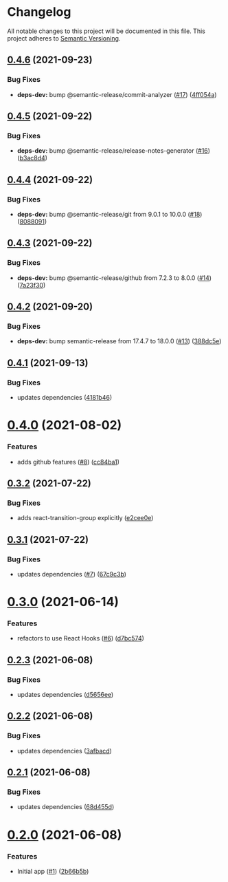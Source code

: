 # Changelog
All notable changes to this project will be documented in this file.
This project adheres to [Semantic Versioning](https://semver.org/spec/v2.0.0.html).

## [0.4.6](https://github.com/cujarrett/js-pollock/compare/v0.4.5...v0.4.6) (2021-09-23)


### Bug Fixes

* **deps-dev:** bump @semantic-release/commit-analyzer ([#17](https://github.com/cujarrett/js-pollock/issues/17)) ([4ff054a](https://github.com/cujarrett/js-pollock/commit/4ff054ac74fd5cef9b28903839f40572a372292f))

## [0.4.5](https://github.com/cujarrett/js-pollock/compare/v0.4.4...v0.4.5) (2021-09-22)


### Bug Fixes

* **deps-dev:** bump @semantic-release/release-notes-generator ([#16](https://github.com/cujarrett/js-pollock/issues/16)) ([b3ac8d4](https://github.com/cujarrett/js-pollock/commit/b3ac8d44aca4013627a36c1b41eac53829ce7c75))

## [0.4.4](https://github.com/cujarrett/js-pollock/compare/v0.4.3...v0.4.4) (2021-09-22)


### Bug Fixes

* **deps-dev:** bump @semantic-release/git from 9.0.1 to 10.0.0 ([#18](https://github.com/cujarrett/js-pollock/issues/18)) ([8088091](https://github.com/cujarrett/js-pollock/commit/8088091297c659b837a5507309fc025a3230423c))

## [0.4.3](https://github.com/cujarrett/js-pollock/compare/v0.4.2...v0.4.3) (2021-09-22)


### Bug Fixes

* **deps-dev:** bump @semantic-release/github from 7.2.3 to 8.0.0 ([#14](https://github.com/cujarrett/js-pollock/issues/14)) ([7a23f30](https://github.com/cujarrett/js-pollock/commit/7a23f30a0db0c940a761294f6a1b5d9be1dd1d3c))

## [0.4.2](https://github.com/cujarrett/js-pollock/compare/v0.4.1...v0.4.2) (2021-09-20)


### Bug Fixes

* **deps-dev:** bump semantic-release from 17.4.7 to 18.0.0 ([#13](https://github.com/cujarrett/js-pollock/issues/13)) ([388dc5e](https://github.com/cujarrett/js-pollock/commit/388dc5eb25177e166bc223bc35ad7af8faf484ec))

## [0.4.1](https://github.com/cujarrett/js-pollock/compare/v0.4.0...v0.4.1) (2021-09-13)


### Bug Fixes

* updates dependencies ([4181b46](https://github.com/cujarrett/js-pollock/commit/4181b46ab8804aeb92ee451acb51e6b602c2f9a2))

# [0.4.0](https://github.com/cujarrett/js-pollock/compare/v0.3.2...v0.4.0) (2021-08-02)


### Features

* adds github features ([#8](https://github.com/cujarrett/js-pollock/issues/8)) ([cc84ba1](https://github.com/cujarrett/js-pollock/commit/cc84ba1cdb98c35643b52acc5a69a41d481ecc9b))

## [0.3.2](https://github.com/cujarrett/js-pollock/compare/v0.3.1...v0.3.2) (2021-07-22)


### Bug Fixes

* adds react-transition-group explicitly ([e2cee0e](https://github.com/cujarrett/js-pollock/commit/e2cee0e89469bf6ad25ac0ad6e65a51187b7c4ca))

## [0.3.1](https://github.com/cujarrett/js-pollock/compare/v0.3.0...v0.3.1) (2021-07-22)


### Bug Fixes

* updates dependencies ([#7](https://github.com/cujarrett/js-pollock/issues/7)) ([67c9c3b](https://github.com/cujarrett/js-pollock/commit/67c9c3ba1f5dfa46cb0fc155f2609dde947e8f17))

# [0.3.0](https://github.com/cujarrett/js-pollock/compare/v0.2.3...v0.3.0) (2021-06-14)


### Features

* refactors to use React Hooks ([#6](https://github.com/cujarrett/js-pollock/issues/6)) ([d7bc574](https://github.com/cujarrett/js-pollock/commit/d7bc574dcff1bc4022f5ea178a85352bc325ce90))

## [0.2.3](https://github.com/cujarrett/js-pollock/compare/v0.2.2...v0.2.3) (2021-06-08)


### Bug Fixes

* updates dependencies ([d5656ee](https://github.com/cujarrett/js-pollock/commit/d5656ee581a289926a589a0e26352a552ab14169))

## [0.2.2](https://github.com/cujarrett/js-pollock/compare/v0.2.1...v0.2.2) (2021-06-08)


### Bug Fixes

* updates dependencies ([3afbacd](https://github.com/cujarrett/js-pollock/commit/3afbacd0f0096bfbc44a7b42139b316e1aec5e11))

## [0.2.1](https://github.com/cujarrett/js-pollock/compare/v0.2.0...v0.2.1) (2021-06-08)


### Bug Fixes

* updates dependencies ([68d455d](https://github.com/cujarrett/js-pollock/commit/68d455d81b810c639e75be9389540a90b37b1032))

# [0.2.0](https://github.com/cujarrett/js-pollock/compare/v0.1.0...v0.2.0) (2021-06-08)


### Features

* Initial app ([#1](https://github.com/cujarrett/js-pollock/issues/1)) ([2b66b5b](https://github.com/cujarrett/js-pollock/commit/2b66b5bb17dfd6756b4b077cdede04c7fb8c97b3))
